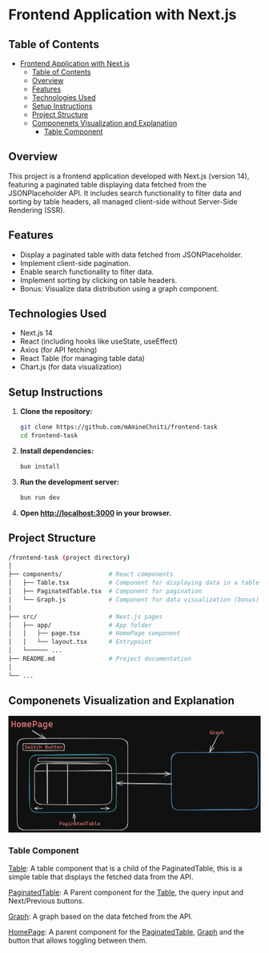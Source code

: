 # Frontend Application with Next.js

## Table of Contents

- [Frontend Application with Next.js](#frontend-application-with-nextjs)
  - [Table of Contents](#table-of-contents)
  - [Overview](#overview)
  - [Features](#features)
  - [Technologies Used](#technologies-used)
  - [Setup Instructions](#setup-instructions)
  - [Project Structure](#project-structure)
  - [Componenets Visualization and Explanation](#componenets-visualization-and-explanation)
    - [Table Component](#table-component)

## Overview

This project is a frontend application developed with Next.js (version 14), featuring a paginated table displaying data fetched from the JSONPlaceholder API. It includes search functionality to filter data and sorting by table headers, all managed client-side without Server-Side Rendering (SSR).

## Features

- Display a paginated table with data fetched from JSONPlaceholder.
- Implement client-side pagination.
- Enable search functionality to filter data.
- Implement sorting by clicking on table headers.
- Bonus: Visualize data distribution using a graph component.

## Technologies Used

- Next.js 14
- React (including hooks like useState, useEffect)
- Axios (for API fetching)
- React Table (for managing table data)
- Chart.js (for data visualization)

## Setup Instructions

1. **Clone the repository:**

   ```bash
   git clone https://github.com/mAmineChniti/frontend-task
   cd frontend-task
   ```

2. **Install dependencies:**

   ```bash
   bun install
   ```

3. **Run the development server:**

   ```bash
   bun run dev
   ```

4. **Open [http://localhost:3000](http://localhost:3000) in your browser.**

## Project Structure

```bash
/frontend-task (project directory)
│
├── components/             # React components
│   ├── Table.tsx           # Component for displaying data in a table
│   ├── PaginatedTable.tsx  # Component for pagination
│   └── Graph.js            # Component for data visualization (bonus)
│
├── src/                    # Next.js pages
│   ├── app/                # App folder
│   │   ├── page.tsx        # HomePage component
│   │   └── layout.tsx      # Entrypoint
│   └────── ...
├── README.md               # Project documentation
│
└── ...
```

## Componenets Visualization and Explanation

![image](img/componenetsVisualization.png)

### Table Component

[Table](components/Table.tsx): A table component that is a child of the PaginatedTable, this is a simple table that displays the fetched data from the API.

[PaginatedTable](components/PaginatedTable.tsx): A Parent component for the [Table](components/Table.tsx), the query input and Next/Previous buttons.

[Graph](components/Graph.tsx): A graph based on the data fetched from the API.

[HomePage](src/app/page.tsx): A parent component for the [PaginatedTable](components/PaginatedTable.tsx), [Graph](components/Graph.tsx) and the button that allows toggling between them.
